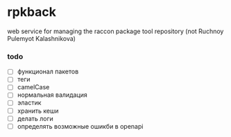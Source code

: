 # rpkback
web service for managing the raccon package tool repository (not Ruchnoy Pulemyot Kalashnikova)

### todo
* [ ] функционал пакетов
* [ ] теги
* [ ] camelCase
* [ ] нормальная валидация
* [ ] эластик
* [ ] хранить кеши
* [ ] делать логи
* [ ] определять возможные ошикби в openapi
